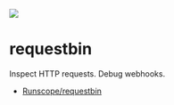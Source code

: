 ![](https://github.com/unchartedsky/requestbin/workflows/Dockerize/badge.svg)

# requestbin

Inspect HTTP requests. Debug webhooks.

- [Runscope/requestbin](https://github.com/Runscope/requestbin)
